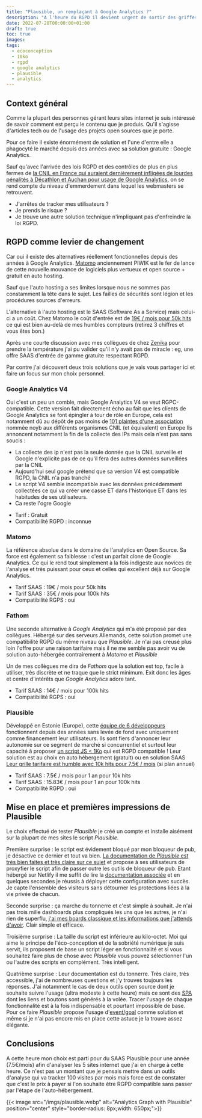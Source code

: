 ```yaml
---
title: "Plausible, un remplaçant à Google Analytics ?"
description: "A l'heure du RGPD il devient urgent de sortir des griffes du tout gratuit de Google Analytics."
date: 2022-07-28T00:00:00+01:00
draft: true
toc: true
images:
tags:
  - ecoconception
  - 10ko
  - rgpd
  - google analytics
  - plausible
  - analytics
---
```


## Context général

Comme la plupart des personnes gérant leurs sites internet je suis intéressé de savoir comment est perçu le contenu que je produis. Qu'il s'agisse d'articles tech ou de l'usage des projets open sources que je porte.

Pour ce faire il existe énormément de solution et l'une d'entre elle a phagocyté le marché depuis des années avec sa solution gratuite : Google Analytics.

Sauf qu'avec l'arrivée des lois RGPD et des contrôles de plus en plus fermes de [la CNIL en France qui auraient dernièrement infligées de lourdes pénalités à Décathlon et Auchan pour usage de Google Analytics](https://www.journaldunet.com/media/publishers/1510039-google-analytics-4-la-reponse-de-google-a-la-cnil/), on se rend compte du niveau d'emmerdement dans lequel les webmasters se retrouvent.

 - J'arrêtes de tracker mes utilisateurs ?
 - Je prends le risque ?
 - Je trouve une autre solution technique n'impliquant pas d'enfreindre la loi RGPD.

## RGPD comme levier de changement

Car oui il existe des alternatives réellement fonctionnelles depuis des années à Google Analytics. [Matomo](https://fr.matomo.org/) anciennement PIWIK est le fer de lance de cette nouvelle mouvance de logiciels plus vertueux et open source + gratuit en auto hosting.

Sauf que l'auto hosting a ses limites lorsque nous ne sommes pas constamment la tête dans le sujet. Les failles de sécurités sont légion et les procédures sources d'erreurs.

L'alternative à l'auto hosting est le SAAS (Software As a Service) mais celui-ci a un coût. Chez Matomo le coût d'entrée est de [19€ / mois pour 50k hits](https://fr.matomo.org/pricing/) ce qui est bien au-delà de mes humbles compteurs (retirez 3 chiffres et vous êtes bon.)

Après une courte discussion avec mes collègues de chez [Zenika](https://www.zenika.com/) pour prendre la température j'ai pu valider qu'il n'y avait pas de miracle : eg, une offre SAAS d'entrée de gamme gratuite respectant RGPD.

Par contre j'ai découvert deux trois solutions que je vais vous partager ici et faire un focus sur mon choix personnel.

### Google Analytics V4

Oui c'est un peu un comble, mais Google Analytics V4 se veut RGPC-compatible. Cette version fait directement écho au fait que les clients de Google Analytics se font épingler à tour de rôle en Europe, cela est notamment dû au dépôt de pas moins de [101 plaintes d'une association](https://noyb.eu/en/101-complaints-eu-us-transfers-filed) nommée noyb aux différents organismes CNIL (et équivalent) en Europe Ils annoncent notamment la fin de la collecte des IPs mais cela n'est pas sans soucis : 
 - La collecte des ip n'est pas la seule donnée que la CNIL surveille et Google n'explicite pas de ce qu'il fera des autres données surveillées par la CNIL
 - Aujourd'hui seul google prétend que sa version V4 est compatible RGPD, la CNIL n'a pas tranché
 - Le script V4 semble incompatible avec les données précédemment collectées ce qui va créer une casse ET dans l'historique ET dans les habitudes de ses utilisateurs.
 - Ca reste l'ogre Google

* Tarif : Gratuit
* Compatibilité RGPD : inconnue

### Matomo

La référence absolue dans le domaine de l'analytics en Open Source. Sa force est également sa faiblesse : c'est un parfait clone de Google Analytics. Ce qui le rend tout simplement à la fois indigeste aux novices de l'analyse et très puissant pour ceux et celles qui excellent déjà sur Google Analytics.

 * Tarif SAAS : 19€ / mois pour 50k hits
 * Tarif SAAS : 35€ / mois pour 100k hits
 * Compatibilité RGPS : oui

### Fathom

Une seconde alternative à *Google Analytics* qui m'a été proposé par des collègues. Hébergé sur des serveurs Allemands, cette solution promet une compatibilité RGPD du même niveau que *Plausible*. Je n'ai pas creusé plus loin l'offre pour une raison tarifaire mais il ne me semble pas avoir vu de solution auto-hébergée contrairement à *Matomo* et *Plausible*

Un de mes collègues me dira de *Fathom* que la solution est top, facile à utiliser, très discrète et ne traque que le strict minimum. Exit donc les âges et centre d'intérêts que *Google Analytics* adore tant.

 * Tarif SAAS : 14€ / mois pour 100k hits
 * Compatibilité RGPS : oui

### Plausible

Développé en Estonie (Europe), cette [équipe de 6 développeurs](https://plausible.io/about) fonctionnent depuis des années sans levée de fond avec uniquement comme financement leur utilisateurs. Ils sont fiers d'annoncer leur autonomie sur ce segment de marché si concurrentiel et surtout leur capacité à proposer [un script JS < 1Ko](https://plausible.io/lightweight-web-analytics) qui est RGPD compatible ! Leur solution est au choix en auto hébergement (gratuit) ou en solution SAAS [Leur grille tarifaire est humble avec 10k hits pour 7.5€ / mois](https://plausible.io/#pricing) (si plan annuel)

 * Tarif SAAS : 7.5€ / mois pour 1 an pour 10k hits 
 * Tarif SAAS : 15.83€ / mois pour 1 an pour 100k hits
 * Compatibilité RGPD : oui

## Mise en place et premières impressions de Plausible

Le choix effectué de tester *Plausible* je créé un compte et installe aisément sur la plupart de mes sites le script *Plausible*.

Première surprise : le script est évidement bloqué par mon bloqueur de pub, je désactive ce dernier et tout va bien. [La documentation de *Plausible* est très bien faites et très claire sur ce sujet](https://plausible.io/docs/proxy/introduction) et propose à ses utilisateurs de proxyfier le script afin de passer outre les outils de bloqueur de pub. Etant hébergé sur Netlify il me suffit de lire la [documentation associée](https://plausible.io/docs/proxy/guides/netlify) et en quelques secondes je réussis à déployer cette configuration avec succès. Je capte l'ensemble des visiteurs sans détourner les protections liées à la vie privée de chacun.

Seconde surprise : ça marche du tonnerre et c'est simple à souhait. Je n'ai pas trois mille dashboards plus compliqués les uns que les autres, je n'ai rien de superflu, [j'ai mes boards classique et les informations que j'attends d'avoir](https://plausible.io/plausible.io). Clair simple et efficace.

Troisième surprise : La taille du script est inférieure au kilo-octet. Moi qui aime le principe de l'éco-conception et de la sobriété numérique je suis servit, ils proposent de base un script léger en fonctionnalité et si vous souhaitez faire plus de chose avec *Plausible* vous pouvez sélectionner l'un ou l'autre des scripts en complément. Très intelligent.

Quatrième surprise : Leur documentation est du tonnerre. Très claire, très accessible, j'ai de nombreuses questions et j'y trouves toujours les réponses. J'ai notamment le cas de deux outils open source dont je souhaite suivre l'usage (ultra modeste à cette heure) mais ce sont des [SPA](https://en.wikipedia.org/wiki/Single-page_application) dont les liens et boutons sont générés à la volée. Tracer l'usage de chaque fonctionnalité est à la fois indispensable et pourtant impossible de base. Pour ce faire *Plausible* propose l'usage d'[event/goal](https://plausible.io/docs/custom-event-goals) comme solution et même si je n'ai pas encore mis en place cette astuce je la trouve assez élégante.

## Conclusions

A cette heure mon choix est parti pour du SAAS Plausible pour une année (7.5€/mois) afin d'analyser les 5 sites internet que j'ai en charge à cette heure. Ce n'est pas un montant que je pensais mettre dans un outils d'analyse qui va tracker 100 visites par mois mais force est de constater que c'est le prix à payer si l'on souhaite être RGPD compatible sans passer par l'étape de l'auto-hébergement.

{{< image src="/imgs/plausible.webp" alt="Analytics Graph with Plausible" position="center" style="border-radius: 8px;width: 650px;">}}